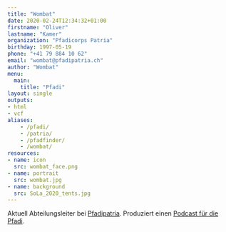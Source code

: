 ```yaml
---
title: "Wombat"
date: 2020-02-24T12:34:32+01:00
firstname: "Oliver"
lastname: "Kamer"
organization: "Pfadicorps Patria"
birthday: 1997-05-19
phone: "+41 79 884 10 62"
email: "wombat@pfadipatria.ch"
author: "Wombat"
menu:
  main:
    title: "Pfadi"
layout: single
outputs:
- html
- vcf
aliases:
    - /pfadi/
    - /patria/
    - /pfadfinder/
    - /wombat/
resources:
- name: icon
  src: wombat_face.png
- name: portrait
  src: wombat.jpg
- name: background
  src: SoLa_2020_tents.jpg
---
```


Aktuell Abteilungsleiter bei [Pfadipatria](https://www.pfadipatria.ch/). Produziert einen [Podcast für die Pfadi](https://ohre.pfadipatria.ch).